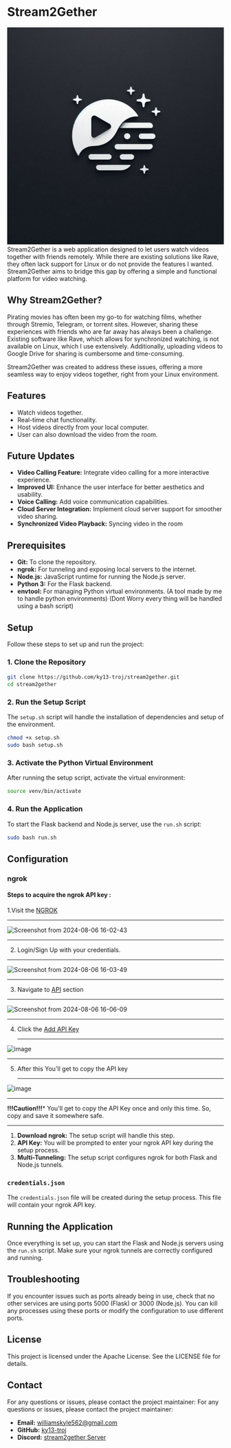 # Stream2Gether
![stream2gether](stream2gether.jpeg)
Stream2Gether is a web application designed to let users watch videos together with friends remotely. While there are existing solutions like Rave, they often lack support for Linux or do not provide the features I wanted. Stream2Gether aims to bridge this gap by offering a simple and functional platform for video watching.

## Why Stream2Gether?
Pirating movies has often been my go-to for watching films, whether through Stremio, Telegram, or torrent sites. However, sharing these experiences with friends who are far away has always been a challenge. Existing software like Rave, which allows for synchronized watching, is not available on Linux, which I use extensively. Additionally, uploading videos to Google Drive for sharing is cumbersome and time-consuming.

Stream2Gether was created to address these issues, offering a more seamless way to enjoy videos together, right from your Linux environment.


## Features

- Watch videos together.
- Real-time chat functionality.
- Host videos directly from your local computer.
- User can also download the video from the room.

## Future Updates

- **Video Calling Feature:** Integrate video calling for a more interactive experience.
- **Improved UI:** Enhance the user interface for better aesthetics and usability.
- **Voice Calling:** Add voice communication capabilities.
- **Cloud Server Integration:** Implement cloud server support for smoother video sharing.
- **Synchronized Video Playback:** Syncing video in the room

## Prerequisites

- **Git:** To clone the repository.
- **ngrok:** For tunneling and exposing local servers to the internet.
- **Node.js:** JavaScript runtime for running the Node.js server.
- **Python 3:** For the Flask backend.
- **envtool:** For managing Python virtual environments. (A tool made by me to handle python environments)
(Dont Worry every thing will be handled using a bash script)

## Setup

Follow these steps to set up and run the project:

### 1. Clone the Repository

```bash
git clone https://github.com/ky13-troj/stream2gether.git
cd stream2gether
```

### 2. Run the Setup Script

The `setup.sh` script will handle the installation of dependencies and setup of the environment.
```bash
chmod +x setup.sh
sudo bash setup.sh

```
### 3. Activate the Python Virtual Environment

After running the setup script, activate the virtual environment:
```bash
source venv/bin/activate

```
### 4. Run the Application

To start the Flask backend and Node.js server, use the `run.sh` script:
```bash
sudo bash run.sh

```

## Configuration

### ngrok

#### Steps to acquire the ngrok API key : 
1.Visit the [NGROK](https://ngrok.com/)
___

   ![Screenshot from 2024-08-06 16-02-43](https://github.com/user-attachments/assets/8be190e6-dfe8-46bc-996d-b66569702259)

___

2. Login/Sign Up with your credentials.
 ___

  ![Screenshot from 2024-08-06 16-03-49](https://github.com/user-attachments/assets/9cf187dc-2943-49b9-810a-4308c79f76c3)

___

3. Navigate to [API](https://dashboard.ngrok.com/api) section
 ___

  ![Screenshot from 2024-08-06 16-06-09](https://github.com/user-attachments/assets/199dbf2c-e40b-4977-86d2-94d7a52c351a)

___

4. Click the [Add API Key](https://dashboard.ngrok.com/api/new)
   ___

  ![image](https://github.com/user-attachments/assets/d0762451-f589-440f-992e-a58293d05232)


___

5. After this You'll get to copy the API key
   ___

  ![image](https://github.com/user-attachments/assets/d95d0819-72b5-4ef7-a9be-e80dd91995cd)

___

**!!!Caution!!!*** 
You'll get to copy the API Key once and only this time. So, copy and save it somewhere safe.

____
1. **Download ngrok:** The setup script will handle this step.
2. **API Key:** You will be prompted to enter your ngrok API key during the setup process. 
3. **Multi-Tunneling:** The setup script configures ngrok for both Flask and Node.js tunnels.

### `credentials.json`

The `credentials.json` file will be created during the setup process. This file will contain your ngrok API key.

## Running the Application

Once everything is set up, you can start the Flask and Node.js servers using the `run.sh` script. Make sure your ngrok tunnels are correctly configured and running.

## Troubleshooting

If you encounter issues such as ports already being in use, check that no other services are using ports 5000 (Flask) or 3000 (Node.js). You can kill any processes using these ports or modify the configuration to use different ports.

## License

This project is licensed under the  Apache License. See the LICENSE file for details.

## Contact

For any questions or issues, please contact the project maintainer:
For any questions or issues, please contact the project maintainer:

- **Email:** williamskyle562@gmail.com
- **GitHub:** [ky13-troj](https://github.com/ky13-troj)
- **Discord:** [stream2gether Server](https://discord.gg/cT3wXCYZ)
